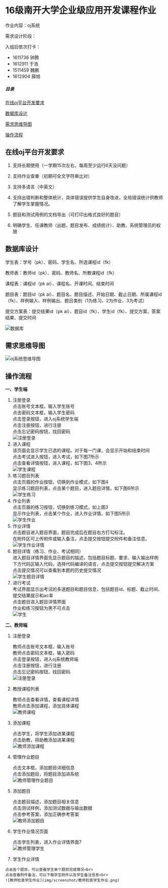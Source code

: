 
# 16级南开大学企业级应用开发课程作业

作业内容：oj系统

需求设计阶段：

入组后依次打卡： 

- 1611736 钟腾
- 1612911 于浩
- 1511459 魏鹏
- 1612904 薛旭

##### 目录 
[在线oj平台开发要求](#在线oj平台开发要求)  

[数据库设计](#数据库设计)    

[需求思维导图](#需求思维导图)

[操作流程](#操作流程)

## 在线oj平台开发要求

1. 支持长期使用（一学期15次左右，每周至少运行6天没问题）

2. 支持作业查重（初期可全文字符串比对）

3. 支持多语言（中英文）

4. 支持出错判断和整体统计，具体错误提供学生自身改进，全局错误统计供教师了解学生掌握情况。

5. 题目和测试用例的文档导出（可打印出格式良好的题目）

6. 明确学生、任课教师（出题、题目发布、成绩统计）、助教、系统管理员的权限

## 数据库设计

学生表：学号（pk）、密码、学生名、所选课程id（fk）

教师表：教师id（pk）、密码、教师名、所教课程id（fk）

课程表：课程id（pk ai）、课程名、开课时间、结束时间

题目表：题目id（pk ai）、题目名、题目描述、开始日期、截止日期、所属课程id（fk）、样例输入、样例输出、题目类别（1为练习、2为作业、3为考试）

提交方案表：提交结果id（pk ai）、题目id（fk）、学生id（fk）、提交方案、答案结果、提交时间

![数据库](img/OJsystem.png)

## 需求思维导图
![oj系统思维导图](img/oj系统思维导图.png)

## 操作流程
**一、学生端**

  1. 注册登录<br>
    点击账号文本框，输入学生账号<br>
    点击密码文本框，输入学生密码<br>
    点击登录按钮，进入oj系统学生端<br>
    点击注册按钮，进行注册<br>
    点击忘记密码按钮，找回密码<br>
    ![注册登录](img/screenshot/注册登录.png)
  2. 进入课程<br>
    该页面会显示学生已选的课程。对于每一门课，会显示开始和结束时间<br>
    点击考试进入按钮，进入考试，如下图7所示<br>
    点击查看详情按钮，进入课程，如下图3、4所示<br>
    ![学生课程](img/screenshot/学生课程.png)
  3. 练习题目列表<br>
    点击页眉的作业按钮，切换到作业模式，如下图4<br>
    显示练习题目列表，点击某个题目，进入题目详情，如下图6所示<br>
      ![学生练习](img/screenshot/学生练习.png)
  4. 作业列表<br>
    点击页眉的练习按钮，切换到练习模式，如上图3<br>
    显示作业列表，点击某个作业，进入作业详情，如下图5所示<br>
      ![学生作业](img/screenshot/学生作业.png)
  5. 作业详情<br/>点击题目进入题目界面，题目完成后在题目右方打勾标注。<br/>在附件区可上传附件或输入备注，点击提交按钮提交附件和备注信息。<br/>
    ![学生作业详情](img/screenshot/学生作业详情.png)
  6. 题目详情（练习、作业、考试相同）<br/>进入题目详情界面先显示题目的描述，包括题目标题、要求、输入输出样例<br/>下方代码区输入代码，选择代码编译的语言，点击提交按钮提交解决方案<br/>点击提交情况可以查看到本题的历史提交情况<br/>
    ![学生题目详情](img/screenshot/学生题目详情.png)
  7. 进行考试<br/>考试界面显示出考试的多道题目和题目信息，包括题目id、标题、截止时间、提交结果提示和ac率<br/>点击题目进入题目详情界面<br/>作业和练习按钮为黑不可点击<br/>
    ![学生](img/screenshot/学生练习.png)

**二、教师端**

  1. 注册登录
  
     教师点击账号文本框，输入账号<br>
       教师点击密码文本框，输入密码<br>
       点击登录按钮，进入oj系统教师端<br>
       点击注册按钮，进行注册<br>
       点击忘记密码按钮，找回密码<br>
     ![注册登录](img/screenshot/注册登录.png)
  2. 教授课程列表

     教师点击查看详情，查看课程详情<br>
       教师点击添加课程，添加具体课程<br>
      ![教师课程](img/screenshot/教师课程.png)
  3. 添加课程

     点击学生，将学生添加进某课程<br>
       点击助教，将助教添加进某课程<br>
      ![教师添加课程](img/screenshot/教师添加课程.png)
  4. 管理作业题目

     点击文本框，添加题目详细信息<br>
       点击添加题目，将题目添加进系统<br>
      ![教师管理作业题目](img/screenshot/教师管理作业题目.png)
  5. 添加题目

      点击题目描述，添加题目相关信息<br>
      点击测试样例，添加测试数据与输出数据<br>
      点击参考答案，添加正确参考答案<br>
    ![教师添加题目](img/screenshot/教师添加题目.png)
  6. 学生作业情况页面

      点击学生列表，进入作业详情界面7<br>
    ![教师管理学生](img/screenshot/教师管理学生.png)
  7. 学生作业详情

    点击各个题目，可以查看学生单个题目完成情况<br>
    点击查看附件备注，可以下载学生附件以及学生备注信息<br>
    ![教师检查学生作业](img/screenshot/教师检查学生作业.png)
